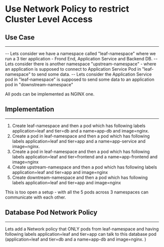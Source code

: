# Use Network Policy to restrict Cluster Level Access

## Use Case
---

-- Lets consider we have a namespace called "leaf-namespace" where we run a 3 tier application - Frond End, Application Service and Backend DB. 
-- Lets consider there is another namespace "upstream-namespace" - where an application is supposed to connect to Application Service Pod in "leaf-namespace" to send some data.
-- Lets consider the Application Service pod in "leaf-namespace" is supposed to send some data to an application pod in "downstream-namespace" 

All pods can be implemented as NGINX one. 

## Implementation 
---

1. Create leaf-namespace and then a pod which has following labels application=leaf and tier=db and a name=app-db and image=nginx. 
2. Create a pod in leaf-namespace  and then a pod which has following labels application=leaf and tier=app and a name=app-service and image=nginx.
3. Create a pod in leaf-namespace  and then a pod which has following labels application=leaf and tier=frontend and a name=app-frontend and image=nginx
4. Create upstream-namespace and then a pod which has following labels application=leaf and tier=app and image=nginx
5. Create downtream-namespace and then a pod which has following labels application=leaf and tier=app and image=nginx

This is too open a setup - with all the 5 pods across 3 namespaces can communicate with each other. 

## Database Pod Network Policy 
---

Lets add a Network policy that ONLY pods from leaf-namespace and having following labels application=leaf and tier=app can talk to this database pod (application=leaf and tier=db and a name=app-db and image=nginx. )

